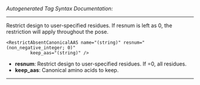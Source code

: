 _Autogenerated Tag Syntax Documentation:_

---
Restrict design to user-specified residues. If resnum is left as 0, the restriction will apply throughout the pose.

```
<RestrictAbsentCanonicalAAS name="(string)" resnum="(non_negative_integer; 0)"
         keep_aas="(string)" />
```

-   **resnum**: Restrict design to user-specified residues. If =0, all residues.
-   **keep_aas**: Canonical amino acids to keep.

---
